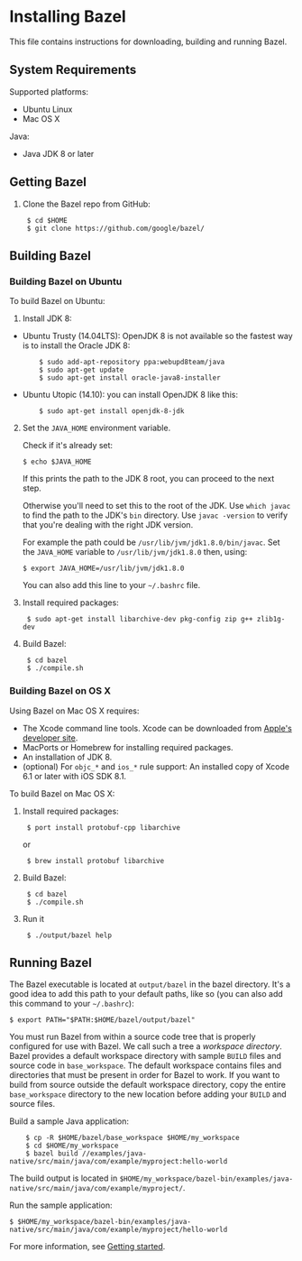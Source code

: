 # Installing Bazel

This file contains instructions for downloading, building and running Bazel.

## System Requirements

Supported platforms:

* Ubuntu Linux
* Mac OS X

Java:

* Java JDK 8 or later

## Getting Bazel

1. Clone the Bazel repo from GitHub:

        $ cd $HOME
        $ git clone https://github.com/google/bazel/

## Building Bazel

### Building Bazel on Ubuntu

To build Bazel on Ubuntu:

1. Install JDK 8:
  * Ubuntu Trusty (14.04LTS): OpenJDK 8 is not available so the
    fastest way is to install the Oracle JDK 8:

            $ sudo add-apt-repository ppa:webupd8team/java
            $ sudo apt-get update
            $ sudo apt-get install oracle-java8-installer
  * Ubuntu Utopic (14.10): you can install OpenJDK 8 like this:

            $ sudo apt-get install openjdk-8-jdk

2. Set the `JAVA_HOME` environment variable.

   Check if it's already set:

       $ echo $JAVA_HOME

   If this prints the path to the JDK 8 root, you can proceed to the next step.

   Otherwise you'll need to set this to the root of the JDK. Use `which javac`
   to find the path to the JDK's `bin` directory. Use `javac -version` to verify
   that you're dealing with the right JDK version.

   For example the path could be `/usr/lib/jvm/jdk1.8.0/bin/javac`. Set the
   `JAVA_HOME` variable to `/usr/lib/jvm/jdk1.8.0` then, using:

       $ export JAVA_HOME=/usr/lib/jvm/jdk1.8.0

   You can also add this line to your `~/.bashrc` file.

3. Install required packages:

        $ sudo apt-get install libarchive-dev pkg-config zip g++ zlib1g-dev

4. Build Bazel:

        $ cd bazel
        $ ./compile.sh


### Building Bazel on OS X

Using Bazel on Mac OS X requires:

* The Xcode command line tools. Xcode can be downloaded from
  [Apple's developer site](https://developer.apple.com/xcode/downloads/).
* MacPorts or Homebrew for installing required packages.
* An installation of JDK 8.
* (optional) For `objc_*` and `ios_*` rule support: An installed copy of
  Xcode 6.1 or later with iOS SDK 8.1.

To build Bazel on Mac OS X:


1. Install required packages:

        $ port install protobuf-cpp libarchive

   or

        $ brew install protobuf libarchive

2. Build Bazel:

        $ cd bazel
        $ ./compile.sh

3. Run it

        $ ./output/bazel help

## Running Bazel


The Bazel executable is located at `output/bazel` in the bazel directory.
It's a good idea to add this path to your default paths, like so (you
can also add this command to your `~/.bashrc`):

    $ export PATH="$PATH:$HOME/bazel/output/bazel"

You must run Bazel from within a source code tree that is properly
configured for use with Bazel. We call such a tree a _workspace
directory_. Bazel provides a default workspace directory with sample
`BUILD` files and source code in `base_workspace`. The default
workspace contains files and directories that must be present in order
for Bazel to work. If you want to build from source outside the
default workspace directory, copy the entire `base_workspace`
directory to the new location before adding your `BUILD` and source
files.

Build a sample Java application:

        $ cp -R $HOME/bazel/base_workspace $HOME/my_workspace
        $ cd $HOME/my_workspace
        $ bazel build //examples/java-native/src/main/java/com/example/myproject:hello-world

The build output is located in `$HOME/my_workspace/bazel-bin/examples/java-native/src/main/java/com/example/myproject/`.

Run the sample application:

    $ $HOME/my_workspace/bazel-bin/examples/java-native/src/main/java/com/example/myproject/hello-world

For more information, see [Getting started](getting-started.md).
